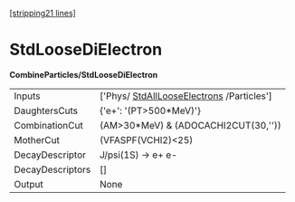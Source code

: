 [[stripping21 lines]](./stripping21-commonparticles)

# StdLooseDiElectron

**CombineParticles/StdLooseDiElectron**

|                  |                                                                                   |
|------------------|-----------------------------------------------------------------------------------|
| Inputs           | ['Phys/ [StdAllLooseElectrons](./stripping21-stdalllooseelectrons) /Particles'] |
| DaughtersCuts    | {'e+': '(PT\>500\*MeV)'}                                                          |
| CombinationCut   | (AM\>30\*MeV) & (ADOCACHI2CUT(30,''))                                             |
| MotherCut        | (VFASPF(VCHI2)\<25)                                                               |
| DecayDescriptor  | J/psi(1S) -\> e+ e-                                                               |
| DecayDescriptors | []                                                                              |
| Output           | None                                                                              |
